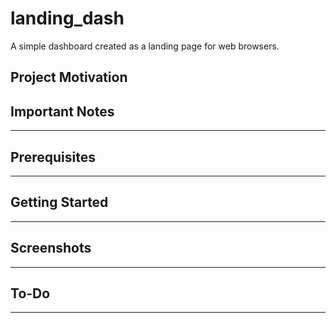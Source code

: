 landing_dash
==============================

A simple dashboard created as a landing page for web browsers.

Project Motivation
------------

## Important Notes
--------

## Prerequisites
--------

## Getting Started
--------

## Screenshots
--------

## To-Do
--------